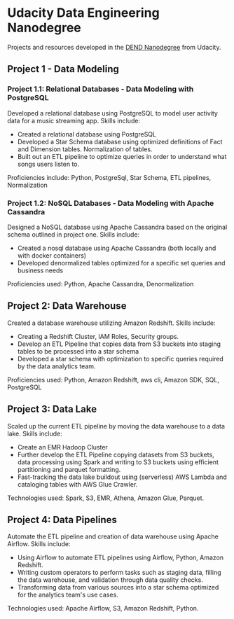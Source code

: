 # Udacity Data Engineering Nanodegree

Projects and resources developed in the  [DEND Nanodegree](https://www.udacity.com/course/data-engineer-nanodegree--nd027)  from Udacity.

## Project 1 - Data Modeling

### Project 1.1:  Relational Databases - Data Modeling with PostgreSQL

Developed a relational database using PostgreSQL to model user activity data for a music streaming app. Skills include:

-   Created a relational database using PostgreSQL
-   Developed a Star Schema database using optimized definitions of Fact and Dimension tables. Normalization of tables.
-   Built out an ETL pipeline to optimize queries in order to understand what songs users listen to.

Proficiencies include: Python, PostgreSql, Star Schema, ETL pipelines, Normalization

### Project 1.2:  NoSQL Databases - Data Modeling with Apache Cassandra

Designed a NoSQL database using Apache Cassandra based on the original schema outlined in project one. Skills include:

-   Created a nosql database using Apache Cassandra (both locally and with docker containers)
-   Developed denormalized tables optimized for a specific set queries and business needs

Proficiencies used: Python, Apache Cassandra, Denormalization

## Project 2:  Data Warehouse

Created a database warehouse utilizing Amazon Redshift. Skills include:

-   Creating a Redshift Cluster, IAM Roles, Security groups.
-   Develop an ETL Pipeline that copies data from S3 buckets into staging tables to be processed into a star schema
-   Developed a star schema with optimization to specific queries required by the data analytics team.

Proficiencies used: Python, Amazon Redshift, aws cli, Amazon SDK, SQL, PostgreSQL

## Project 3:  Data Lake

Scaled up the current ETL pipeline by moving the data warehouse to a data lake. Skills include:

-   Create an EMR Hadoop Cluster
-   Further develop the ETL Pipeline copying datasets from S3 buckets, data processing using Spark and writing to S3 buckets using efficient partitioning and parquet formatting.
-   Fast-tracking the data lake buildout using (serverless) AWS Lambda and cataloging tables with AWS Glue Crawler.

Technologies used: Spark, S3, EMR, Athena, Amazon Glue, Parquet.

## Project 4:  Data Pipelines

Automate the ETL pipeline and creation of data warehouse using Apache Airflow. Skills include:

-   Using Airflow to automate ETL pipelines using Airflow, Python, Amazon Redshift.
-   Writing custom operators to perform tasks such as staging data, filling the data warehouse, and validation through data quality checks.
-   Transforming data from various sources into a star schema optimized for the analytics team's use cases.

Technologies used: Apache Airflow, S3, Amazon Redshift, Python.